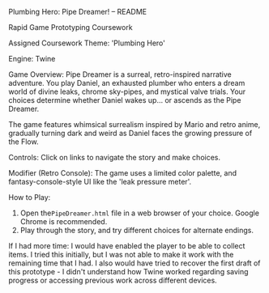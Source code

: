 Plumbing Hero: Pipe Dreamer! – README

Rapid Game Prototyping Coursework

Assigned Coursework Theme: 'Plumbing Hero'
 
Engine: Twine 

Game Overview:
Pipe Dreamer is a surreal, retro-inspired narrative adventure. You play Daniel, an exhausted plumber who enters a dream world of divine leaks, chrome sky-pipes, and mystical valve trials. Your choices determine whether Daniel wakes up… or ascends as the Pipe Dreamer.

The game features whimsical surrealism inspired by Mario and retro anime, gradually turning dark and weird as Daniel faces the growing pressure of the Flow.

Controls:
Click on links to navigate the story and make choices.

Modifier (Retro Console): The game uses a limited color palette, and fantasy-console-style UI like the 'leak pressure meter'.

How to Play:
1. Open the`PipeDreamer.html` file in a web browser of your choice. Google Chrome is recommended.
2. Play through the story, and try different choices for alternate endings.

If I had more time:
I would have enabled the player to be able to collect items. I tried this initially, but I was not able to make it work with the remaining time that I had.
I also would have tried to recover the first draft of this prototype - I didn't understand how Twine worked regarding saving progress or accessing previous work across different devices.


